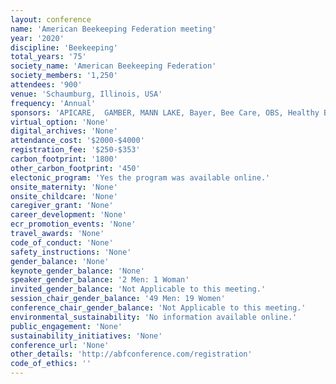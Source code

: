 ```yaml
---
layout: conference 
name: 'American Beekeeping Federation meeting'
year: '2020'
discipline: 'Beekeeping'
total_years: '75'
society_name: 'American Beekeeping Federation'
society_members: '1,250'
attendees: '900'
venue: 'Schaumburg, Illinois, USA'
frequency: 'Annual'
sponsors: 'APICARE,  GAMBER, MANN LAKE, Bayer, Bee Care, OBS, Healthy Bees, Dadant, Strong Microbials, Beekeeping Insurance Services, OHB (Olivarez Honey Bees), Wootens Queens Bees & Inc., APISTAN, Western Bee Supplies'
virtual_option: 'None'
digital_archives: 'None'
attendance_cost: '$2000-$4000'
registration_fee: '$250-$353'
carbon_footprint: '1800'
other_carbon_footprint: '450'
electonic_program: 'Yes the program was available online.'
onsite_maternity: 'None'
onsite_childcare: 'None'
caregiver_grant: 'None'
career_development: 'None'
ecr_promotion_events: 'None'
travel_awards: 'None'
code_of_conduct: 'None'
safety_instructions: 'None'
gender_balance: 'None'
keynote_gender_balance: 'None'
speaker_gender_balance: '2 Men: 1 Woman'
invited_gender_balance: 'Not Applicable to this meeting.'
session_chair_gender_balance: '49 Men: 19 Women'
conference_chair_gender_balance: 'Not Applicable to this meeting.'
environmental_sustainability: 'No information available online.'
public_engagement: 'None'
sustainability_initiatives: 'None'
conference_url: 'None'
other_details: 'http://abfconference.com/registration'
code_of_ethics: ''
---
```

